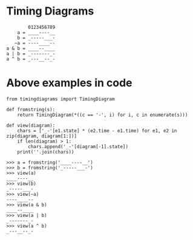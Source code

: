 # Timing Diagrams

            0123456789
        a = ____----__
        b = _-----___-
       ~a = ----____--
    a & b = ____--____
    a | b = _-------_-
    a ^ b = _---__--_-
    
# Above examples in code

    from timingdiagrams import TimingDiagram

    def fromstring(s):
        return TimingDiagram(*((c == '-', i) for i, c in enumerate(s)))

    def view(diagram):
        chars = ['_-'[e1.state] * (e2.time - e1.time) for e1, e2 in zip(diagram, diagram[1:])]
        if len(diagram) > 1:
            chars.append('_-'[diagram[-1].state])
        print(''.join(chars))

    >>> a = fromstring('____----__')
    >>> b = fromstring('_-----___-')
    >>> view(a)
    ____----__
    >>> view(b)
    _-----___-
    >>> view(~a)
    ----____--
    >>> view(a & b)
    ____--____
    >>> view(a | b)
    _-------_-
    >>> view(a ^ b)
    _---__--_-
